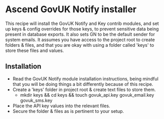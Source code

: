 # Ascend GovUK Notify installer

This recipe will install the GovUK Notify and Key contrib modules, and set up
keys & config overrides for those keys, to prevent sensitive data being present
in database exports. It also sets GN to be the default sender for system emails.
It assumes you have access to the project root to create folders & files, and
that you are okay with using a folder called 'keys' to store these files and
values.

## Installation

- Read the GovUK Notify module installation instructions, being mindful that you
will be doing things a bit differently because of this recipe.
- Create a 'keys' folder in project root & create text files to store them.
  - mkdir keys && cd keys && touch govuk_api.key govuk_email.key govuk_sms.key
- Place the API key values into the relevant files.
- Secure the folder & files as is pertinent to your setup.

